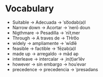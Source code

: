 # Vocabulary
- Suitable -> Adecuada -> ˈso͞odəb(ə)l
- Narrow down -> Acortar -> ˈnerō doun
- Nigthmare -> Pesadilla -> ˈnītˌmer
- Through -> A traves de ->  THro͞o
- widely -> ampliamente -> ˈwīdlē
- feasible -> factible -> ˈfēzəb(ə)l
- made up -> arregaldo -> mād əp
- interleave ->  intercalar -> ˌin(t)ərˈlēv
- however -> sin embargo -> houˈevər
- precedence -> precedencia -> ˈpresədəns